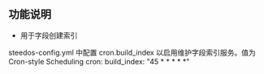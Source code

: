 ## 功能说明
- 用于字段创建索引


steedos-config.yml 中配置 cron.build_index 以启用维护字段索引服务。值为Cron-style Scheduling
cron:
  build_index: "45 * * * * *"